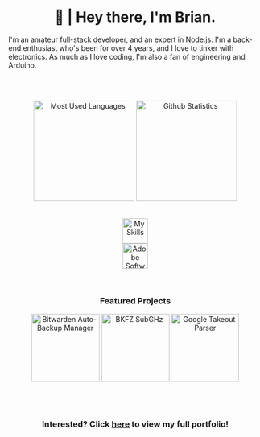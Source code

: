 <h1 align="center">👋 | Hey there, I'm Brian.</h1>
I'm an amateur full-stack developer, and an expert in Node.js. I'm a back-end enthusiast who's been for over 4 years, and I love to tinker with electronics. As much as I love coding, I'm also a fan of engineering and Arduino.

<br><br>
<div align="center">
  <img alt="Most Used Languages" src="https://github-readme-stats.vercel.app/api/top-langs/?username=BrianWalczak&layout=compact&theme=dark&border_radius=11" height=200 />
  <img alt="Github Statistics" src="https://github-readme-stats.vercel.app/api/?username=BrianWalczak&theme=dark&show_icons=true&border_radius=11" height=200 />

  <br><a href="https://brianw.zip">
    <img alt="My Skills" src="https://skillicons.dev/icons?i=discord,js,html,css,nodejs,py,arduino,bash,vscode,docker,blender,cloudflare" height=50 /><br>
    <img alt="Adobe Software" src="https://skillicons.dev/icons?i=ai,ps,pr" height=50 />
  </a>
</div>

<br>

<div align="center">
  <h3>Featured Projects</h3>
  
  <a href="https://github.com/BrianWalczak/Bitwarden-Auto-Backup-Manager"><img alt="Bitwarden Auto-Backup Manager" src="https://github-readme-stats.vercel.app/api/pin/?username=BrianWalczak&repo=Bitwarden-Auto-Backup-Manager" height=135 /></a>
  <a href="https://github.com/BrianWalczak/BKFZ-SubGHz"><img alt="BKFZ SubGHz" src="https://github-readme-stats.vercel.app/api/pin/?username=BrianWalczak&repo=BKFZ-SubGHz" height=135 /></a>
  <a href="https://github.com/BrianWalczak/GoogleTakeoutParser"><img alt="Google Takeout Parser" src="https://github-readme-stats.vercel.app/api/pin/?username=BrianWalczak&repo=GoogleTakeoutParser" height=135 /></a>
</div>

<br><br><h3 align="center">Interested? Click <a href="https://brianw.zip">here</a> to view my full portfolio!</h3>
